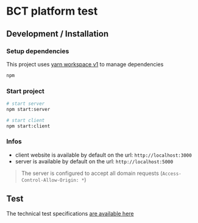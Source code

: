 # BCT platform test

## Development / Installation

### Setup dependencies

This project uses [yarn workspace v1](https://classic.yarnpkg.com/en/docs/workspaces/) to manage dependencies

```bash
npm
```

### Start project

```bash
# start server
npm start:server

# start client
npm start:client
```

### Infos

- client website is available by default on the url: `http://localhost:3000`
- server is available by default on the url: `http://localhost:5000`

> The server is configured to accept all domain requests (`Access-Control-Allow-Origin: *`)

## Test

The technical test specifications [are available here](./SPECS.md)
